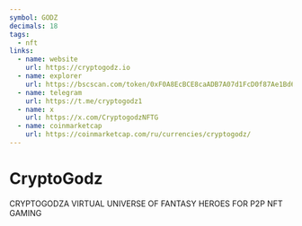 ```yaml
---
symbol: GODZ
decimals: 18
tags:
  - nft
links:
  - name: website
    url: https://cryptogodz.io
  - name: explorer
    url: https://bscscan.com/token/0xF0A8EcBCE8caADB7A07d1FcD0f87Ae1Bd688dF43
  - name: telegram
    url: https://t.me/cryptogodz1
  - name: x
    url: https://x.com/CryptogodzNFTG
  - name: coinmarketcap
    url: https://coinmarketcap.com/ru/currencies/cryptogodz/
---
```


# CryptoGodz

CRYPTOGODZA VIRTUAL UNIVERSE OF FANTASY HEROES FOR P2P NFT GAMING
